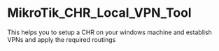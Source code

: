# MikroTik_CHR_Local_VPN_Tool
This helps you to setup a CHR on your windows machine and establish VPNs and apply the required routings
